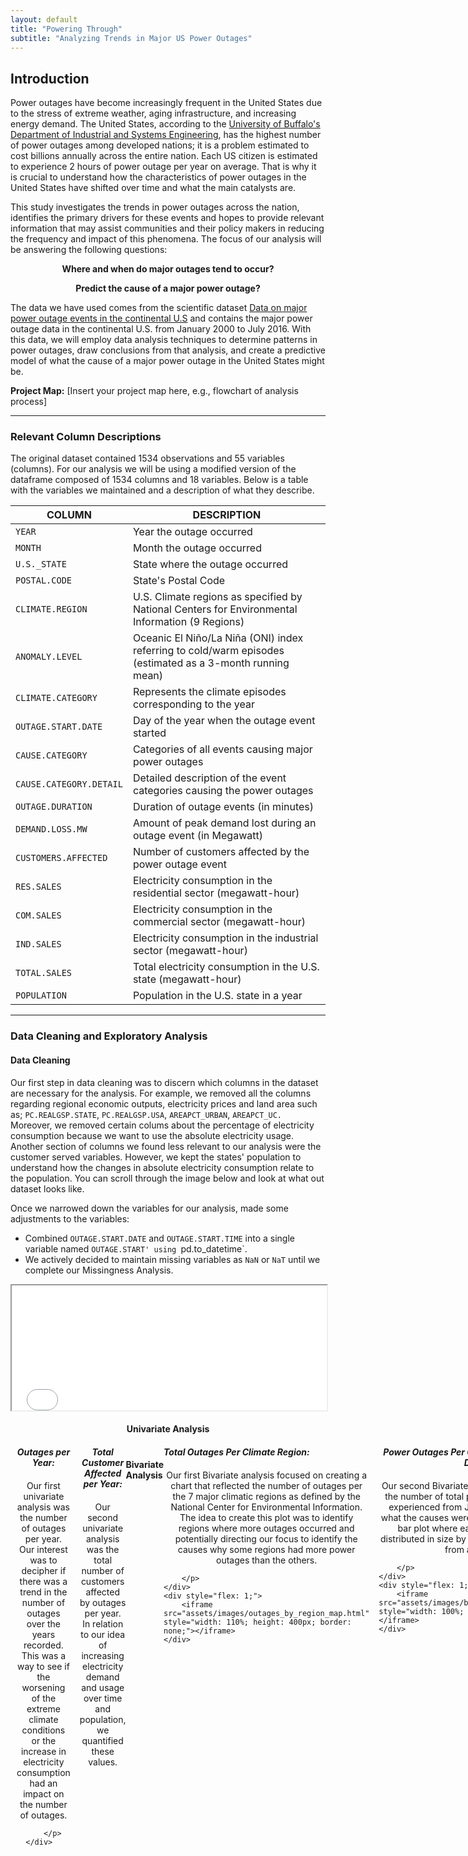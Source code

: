 ```yaml
---
layout: default
title: "Powering Through"
subtitle: "Analyzing Trends in Major US Power Outages"
---
```


## Introduction

Power outages have become increasingly frequent in the United States due to the stress of extreme weather, aging infrastructure, and increasing energy demand. The United States, according to the [University of Buffalo's Department of Industrial and Systems Engineering](https://www.popsci.com/story/environment/why-us-lose-power-storms/), has the highest number of power outages among developed nations; it is a problem estimated to cost billions annually across the entire nation. Each US citizen is estimated to experience 2 hours of power outage per year on average.  That is why it is crucial to understand how the characteristics of power outages in the United States have shifted over time and what the main catalysts are.

This study investigates the trends in power outages across the nation, identifies the primary drivers for these events and hopes to provide relevant information that may assist communities and their policy makers in reducing the frequency and impact of this phenomena. The focus of our analysis will be answering the following questions: 


<p style="text-align:center;"><b>Where and when do major outages tend to occur?</b></p>
<p></p>

<p style="text-align:center;"><b>Predict the cause of a major power outage?</b></p>
<p></p>


The data we have used comes from the scientific dataset [Data on major power outage events in the continental U.S](https://www.sciencedirect.com/science/article/pii/S2352340918307182?ref=pdf_download&fr=RR-2&rr=8e45b02bd9d82a8f) and contains the major power outage data in the continental U.S. from January 2000 to July 2016. With this data, we will employ data analysis techniques to determine patterns in power outages, draw conclusions from that analysis, and create a predictive model of what the cause of a major power outage in the United States might be.  


**Project Map:** [Insert your project map here, e.g., flowchart of analysis process]

-------

### Relevant Column Descriptions
The original dataset contained 1534 observations and 55 variables (columns).
For our analysis we will be using a modified version of the dataframe composed of 1534 columns and 18 variables. 
Below is a table with the variables we maintained and a description of what they describe.

| COLUMN                      |    DESCRIPTION                                                              |
|-----------------------------|-----------------------------------------------------------------------------|
| `YEAR`                      | Year the outage occurred                                                    |
| `MONTH`                     | Month the outage occurred                                                   |
| `U.S._STATE`                | State where the outage occurred                                             |
| `POSTAL.CODE`               | State's Postal Code                                                         |
| `CLIMATE.REGION`            | U.S. Climate regions as specified by National Centers for Environmental Information (9 Regions) |
| `ANOMALY.LEVEL`             | Oceanic El Niño/La Niña (ONI) index referring to cold/warm episodes (estimated as a 3-month running mean) |
| `CLIMATE.CATEGORY`          | Represents the climate episodes corresponding to the year                   |
| `OUTAGE.START.DATE`         | Day of the year when the outage event started                               |
| `CAUSE.CATEGORY`            | Categories of all events causing major power outages                        |
| `CAUSE.CATEGORY.DETAIL`     | Detailed description of the event categories causing the power outages      |
| `OUTAGE.DURATION`           | Duration of outage events (in minutes)                                      |
| `DEMAND.LOSS.MW`            | Amount of peak demand lost during an outage event (in Megawatt)             |
| `CUSTOMERS.AFFECTED`        | Number of customers affected by the power outage event                      |
| `RES.SALES`                 | Electricity consumption in the residential sector (megawatt-hour)           |
| `COM.SALES`                 | Electricity consumption in the commercial sector (megawatt-hour)            |
| `IND.SALES`                 | Electricity consumption in the industrial sector (megawatt-hour)            |
| `TOTAL.SALES`               | Total electricity consumption in the U.S. state (megawatt-hour)             |
| `POPULATION`                | Population in the U.S. state in a year                                      |

---

### Data Cleaning and Exploratory Analysis

#### Data Cleaning
Our first step in data cleaning was to discern which columns in the dataset are necessary for the analysis. For example, we removed all the columns regarding regional economic outputs, electricity prices and land area such as; `PC.REALGSP.STATE`, `PC.REALGSP.USA`, `AREAPCT_URBAN`, `AREAPCT_UC.` Moreover, we removed certain colums about the percentage of electricity consumption because we want to use the absolute electricity usage. Another section of columns we found less relevant to our analysis were the customer served variables. However, we kept the states' population to understand how the changes in absolute electricity consumption relate to the population. You can scroll through the image below and look at what out dataset looks like.

Once we narrowed down the variables for our analysis, made some adjustments to the variables:

- Combined `OUTAGE.START.DATE` and `OUTAGE.START.TIME` into a single variable named `OUTAGE.START' using `pd.to_datetime`.
- We actively decided to maintain missing variables as `NaN` or `NaT` until we complete our Missingness Analysis. 
   
<iframe src="assets/images/outages_head.html" width="100%" height="200"></iframe>
<p></p>

<h4 style="text-align: center; margin-bottom: 20px;">Univariate Analysis</h4>

<div style="display: flex; align-items: flex-start; width: 100%; margin-bottom: 20px;">
    <div style="flex: 1; margin-right: 10px;">
        <iframe src="assets/images/outages_by_year.html" style="width: 100%; height: 300px; border: none;"></iframe>
    </div>
    <div style="flex: 1; display: flex; flex-direction: column; align-items: center; justify-content: flex-start;">
        <h5 style="margin: 0 0 20px 0; text-align: center; width: 100%;">Outages per Year:</h5>
        <p style="margin: 0; text-align: center;"> 
            Our first univariate analysis was the number of outages per year. Our interest was to decipher if there was a trend in the number of outages over the years recorded. This was a way to see if the worsening of the extreme climate conditions or the increase in electricity consumption had an impact on the number of outages. 
   
        </p>
    </div>
</div>

<div style="display: flex; align-items: flex-start; width: 100%; margin-bottom: 20px;">
    <div style="flex: 1; margin-right: 15px;">
        <iframe src="assets/images/outages_by_state.html" style="width: 100%; height: 400px; border: none;"></iframe>
    </div>
    <div style="flex: 1; display: flex; flex-direction: column; align-items: center; justify-content: flex-start;">
        <h5 style="margin: 0 0 20px 0; text-align: center; width: 100%;">Total Customer Affected per Year:</h5>
        <p style="margin: 0; text-align: center;"> 
            Our second univariate analysis was the total number of customers affected by outages per year. In relation to our idea of increasing electricity demand and usage over time and population, we quantified these values.
        </p>
    </div>
</div>


#### Bivariate Analysis

<div style="display: flex; align-items: flex-start; width: 100%; margin-bottom: 20px;">
    <div style="flex: 1; display: flex; flex-direction: column; align-items: flex-start; justify-content: flex-start; margin-right: 15px;">
        <h5 style="margin: 0 0 20px 0; text-align: center;">Total Outages Per Climate Region:</h5>
        <p style="margin: 0; text-align: center;"> 
            Our first Bivariate analysis focused on creating a chart that reflected the number of outages per the 7 major climatic regions as defined by the National Center for Environmental Information. The idea to create this plot was to identify regions where more outages occurred and potentially directing our focus to identify the causes why some regions had more power outages than the others.
           
        </p>
    </div>
    <div style="flex: 1;">
        <iframe src="assets/images/outages_by_region_map.html" style="width: 110%; height: 400px; border: none;"></iframe>
    </div>
</div>

<div style="display: flex; align-items: flex-start; width: 100%;">
    <div style="flex: 1; display: flex; flex-direction: column; align-items: flex-start; justify-content: flex-start; margin-right: 15px;">
        <h5 style="margin: 0 0 20px 0; text-align: center;">Power Outages Per Climate Region and The Cause Distribution:</h5>
        <p style="margin: 0;  text-align: center;"> 
            Our second Bivariate analysis focused on comparing the number of total power outages each region has experienced from January 2000 to July 2016 and what the causes were. As such we created a stacked bar plot where each climate region's bar was distributed in size by the number of outages resulting from a specific cause.
           
        </p>
    </div>
    <div style="flex: 1;">
        <iframe src="assets/images/bivariate_stacked_barplot.html" style="width: 100%; height: 400px; border: none;"></iframe>
    </div>
</div>


#### Interesting Aggregates
##### Pivot Table #1
  <iframe src="assets/images/pivot_table_outages_by_year_&_climate_region.html" width="100%" scrolling="yes"> </iframe>

##### Pivot Table #2
  <iframe src="assets/images/pivot_table_outages.html" scrolling="yes"> </iframe>

##### Pivot Table #3
  <iframe src="assets/images/pivot_table_consumption_vs_outages_per_state.html" width="100%" scrolling="yes"> </iframe>



------

### Assessment of Missingness

#### NMAR Analysis
[Content for NMAR Analysis]

#### Missingness Dependencies
[Content for Missingness Dependencies]

---

### Hypothesis Testing
[Content for Hypothesis Testing]

---

### Final Model
[Content for Final Model]

---

### Fairness Analysis
[Content for Fairness Analysis]

---

